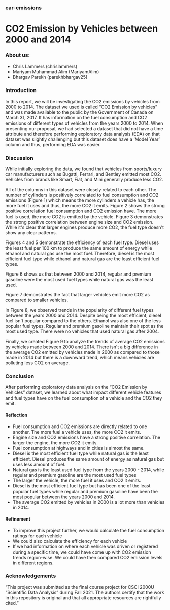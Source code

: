 ### car-emissions

# CO2 Emission by Vehicles between 2000 and 2014

### About us:
- Chris Lammers (chrislammers)
- Mariyam Muhammad Alim (MariyamAlim)
- Bhargav Parekh (parekhbhargav25) 

### Introduction

In this report, we will be investigating the CO2 emissions by vehicles from 2000 to 2014. The dataset we used is called “CO2 Emission by vehicles” and was made available to the public by the Government of Canada on March 31, 2017. It has information on the fuel consumption and CO2 emissions of different types of vehicles from the years 2000 to 2014. When presenting our proposal, we had selected a dataset that did not have a time attribute and therefore performing exploratory data analysis (EDA) on that dataset was slightly challenging but this dataset does have a ‘Model Year’ column and thus, performing EDA was easier. 

### Discussion

While initially exploring the data, we found that vehicles from sports/luxury car manufacturers such as Bugatti, Ferrari, and Bentley emitted most CO2. Vehicles from brands like Smart, Fiat, and Mini generally produce less CO2.

All of the columns in this dataset were closely related to each other. The number of cylinders is positively correlated to fuel consumption and CO2 emissions (Figure 1) which means the more cylinders a vehicle has, the more fuel it uses and thus, the more CO2 it emits. Figure 2 shows the strong positive correlation fuel consumption and CO2 emission have. The more fuel is used, the more CO2 is emitted by the vehicle. Figure 3 demonstrates the strong positive correlation between engine size and CO2 emission. While it's clear that larger engines produce more CO2, the fuel type doesn't show any clear patterns.

Figures 4 and 5 demonstrate the efficiency of each fuel type. Diesel uses the least fuel per 100 km to produce the same amount of energy while ethanol and natural gas use the most fuel. Therefore, diesel is the most efficient fuel type while ethanol and natural gas are the least efficient fuel types.

Figure 6 shows us that between 2000 and 2014, regular and premium gasoline were the most used fuel types while natural gas was the least used.

Figure 7 demonstrates the fact that larger vehicles emit more CO2 as compared to smaller vehicles.

In Figure 8, we observed trends in the popularity of different fuel types between the years 2000 and 2014. Despite being the most efficient, diesel fuel isn't popular compared to the others. Ethanol was also one of the less popular fuel types. Regular and premium gasoline maintain their spot as the most used type. There were no vehicles that used natural gas after 2004.

Finally, we created Figure 9 to analyze the trends of average CO2 emissions by vehicles made between 2000 and 2014. There isn't a big difference in the average CO2 emitted by vehicles made in 2000 as compared to those made in 2014 but there is a downward trend, which means vehicles are polluting less CO2 on average.

### Conclusion

After performing exploratory data analysis on the “CO2 Emission by Vehicles” dataset, we learned about what impact different vehicle features and fuel types have on the fuel consumption of a vehicle and the CO2 they emit.
#### Reflection
- Fuel consumption and CO2 emissions are directly related to one another. The more fuel a vehicle uses, the more CO2 it emits.
- Engine size and CO2 emissions have a strong positive correlation. The larger the engine, the more CO2 it emits.
- Fuel consumption at highways and in cities is almost the same.
- Diesel is the most efficient fuel type while natural gas is the least efficient. Diesel produces the same amount of energy as natural gas but uses less amount of fuel.
- Natural gas is the least used fuel type from the years 2000 - 2014, while regular and premium gasoline are the most used fuel types
- The larger the vehicle, the more fuel it uses and CO2 it emits.
- Diesel is the most efficient fuel type but has been one of the least popular fuel types while regular and premium gasoline have been the most popular between the years 2000 and 2014.
- The average CO2 emitted by vehicles in 2000 is a lot more than vehicles in 2014.
#### Refinement
- To improve this project further, we would calculate the fuel consumption ratings for each vehicle
- We could also calculate the efficiency for each vehicle
- If we had information on where each vehicle was driven or registered during a specific time, we could have come up with CO2 emission trends region-wise. We could have then compared CO2 emission levels in different regions.

### Acknowledgements
“This project was submitted as the final course project for CSCI 2000U “Scientific Data Analysis” during Fall 2021. The authors certify that the work in this repository is original and that all appropriate resources are rightfully cited.”
